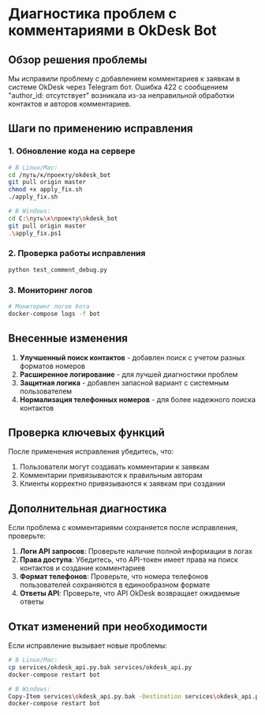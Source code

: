 # Диагностика проблем с комментариями в OkDesk Bot

## Обзор решения проблемы

Мы исправили проблему с добавлением комментариев к заявкам в системе OkDesk через Telegram бот. Ошибка 422 с сообщением "author_id: отсутствует" возникала из-за неправильной обработки контактов и авторов комментариев.

## Шаги по применению исправления

### 1. Обновление кода на сервере

```bash
# В Linux/Mac:
cd /путь/к/проекту/okdesk_bot
git pull origin master
chmod +x apply_fix.sh
./apply_fix.sh

# В Windows:
cd C:\путь\к\проекту\okdesk_bot
git pull origin master
.\apply_fix.ps1
```

### 2. Проверка работы исправления

```bash
python test_comment_debug.py
```

### 3. Мониторинг логов

```bash
# Мониторинг логов бота
docker-compose logs -f bot
```

## Внесенные изменения

1. **Улучшенный поиск контактов** - добавлен поиск с учетом разных форматов номеров
2. **Расширенное логирование** - для лучшей диагностики проблем
3. **Защитная логика** - добавлен запасной вариант с системным пользователем
4. **Нормализация телефонных номеров** - для более надежного поиска контактов

## Проверка ключевых функций

После применения исправления убедитесь, что:

1. Пользователи могут создавать комментарии к заявкам
2. Комментарии привязываются к правильным авторам
3. Клиенты корректно привязываются к заявкам при создании

## Дополнительная диагностика

Если проблема с комментариями сохраняется после исправления, проверьте:

1. **Логи API запросов**: Проверьте наличие полной информации в логах
2. **Права доступа**: Убедитесь, что API-токен имеет права на поиск контактов и создание комментариев
3. **Формат телефонов**: Проверьте, что номера телефонов пользователей сохраняются в единообразном формате
4. **Ответы API**: Проверьте, что API OkDesk возвращает ожидаемые ответы

## Откат изменений при необходимости

Если исправление вызывает новые проблемы:

```bash
# В Linux/Mac:
cp services/okdesk_api.py.bak services/okdesk_api.py
docker-compose restart bot

# В Windows:
Copy-Item services\okdesk_api.py.bak -Destination services\okdesk_api.py
docker-compose restart bot
```
